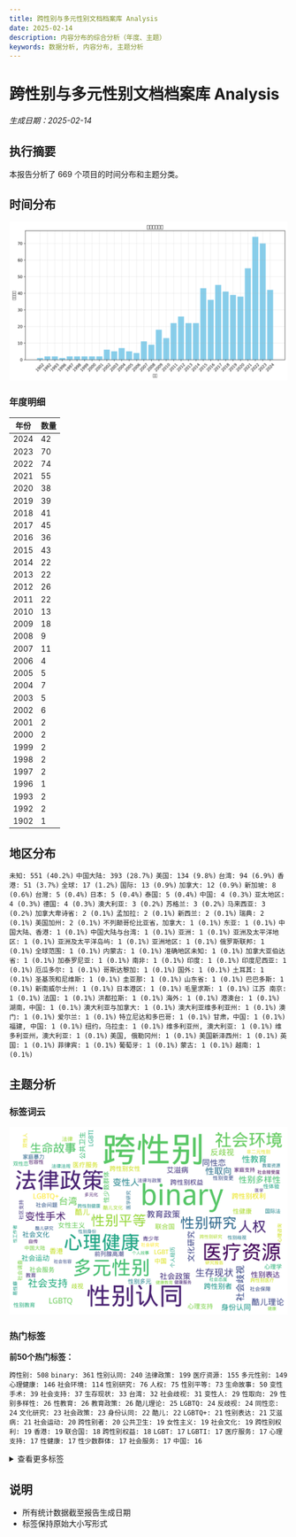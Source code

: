 ```yaml
---
title: 跨性别与多元性别文档档案库 Analysis
date: 2025-02-14
description: 内容分布的综合分析（年度、主题）
keywords: 数据分析, 内容分布, 主题分析
---
```


# 跨性别与多元性别文档档案库 Analysis
*生成日期：2025-02-14*

## 执行摘要
本报告分析了 669 个项目的时间分布和主题分类。

## 时间分布

![年度分布](跨性别与多元性别文档档案库_analysis_year_distribution.png)

### 年度明细

| 年份 | 数量 |
|------|-------|
| 2024 | 42 |
| 2023 | 70 |
| 2022 | 74 |
| 2021 | 55 |
| 2020 | 38 |
| 2019 | 39 |
| 2018 | 41 |
| 2017 | 45 |
| 2016 | 36 |
| 2015 | 43 |
| 2014 | 22 |
| 2013 | 22 |
| 2012 | 26 |
| 2011 | 22 |
| 2010 | 13 |
| 2009 | 18 |
| 2008 | 9 |
| 2007 | 11 |
| 2006 | 4 |
| 2005 | 5 |
| 2004 | 7 |
| 2003 | 5 |
| 2002 | 6 |
| 2001 | 2 |
| 2000 | 2 |
| 1999 | 2 |
| 1998 | 2 |
| 1997 | 2 |
| 1996 | 1 |
| 1993 | 2 |
| 1992 | 2 |
| 1902 | 1 |

## 地区分布

  `未知: 551 (40.2%)`  `中国大陆: 393 (28.7%)`  `美国: 134 (9.8%)`  `台湾: 94 (6.9%)`  `香港: 51 (3.7%)`  `全球: 17 (1.2%)`  `国际: 13 (0.9%)`  `加拿大: 12 (0.9%)`  `新加坡: 8 (0.6%)`  `台灣: 5 (0.4%)`  `日本: 5 (0.4%)`  `泰国: 5 (0.4%)`  `中国: 4 (0.3%)`  `亚太地区: 4 (0.3%)`  `德国: 4 (0.3%)`  `澳大利亚: 3 (0.2%)`  `苏格兰: 3 (0.2%)`  `马来西亚: 3 (0.2%)`  `加拿大卑诗省: 2 (0.1%)`  `孟加拉: 2 (0.1%)`  `新西兰: 2 (0.1%)`  `瑞典: 2 (0.1%)`  `美国加州: 2 (0.1%)`  `不列颠哥伦比亚省，加拿大: 1 (0.1%)`  `东亚: 1 (0.1%)`  `中国大陆、香港: 1 (0.1%)`  `中国大陆与台湾: 1 (0.1%)`  `亚洲: 1 (0.1%)`  `亚洲及太平洋地区: 1 (0.1%)`  `亚洲及太平洋岛屿: 1 (0.1%)`  `亚洲地区: 1 (0.1%)`  `俄罗斯联邦: 1 (0.1%)`  `全球范围: 1 (0.1%)`  `内蒙古: 1 (0.1%)`  `准确地区未知: 1 (0.1%)`  `加拿大亚伯达省: 1 (0.1%)`  `加泰罗尼亚: 1 (0.1%)`  `南非: 1 (0.1%)`  `印度: 1 (0.1%)`  `印度尼西亚: 1 (0.1%)`  `厄瓜多尔: 1 (0.1%)`  `哥斯达黎加: 1 (0.1%)`  `国外: 1 (0.1%)`  `土耳其: 1 (0.1%)`  `圣基茨和尼维斯: 1 (0.1%)`  `圭亚那: 1 (0.1%)`  `山东省: 1 (0.1%)`  `巴巴多斯: 1 (0.1%)`  `新南威尔士州: 1 (0.1%)`  `日本港区: 1 (0.1%)`  `毛里求斯: 1 (0.1%)`  `江苏 南京: 1 (0.1%)`  `法国: 1 (0.1%)`  `洪都拉斯: 1 (0.1%)`  `海外: 1 (0.1%)`  `港澳台: 1 (0.1%)`  `湖南，中国: 1 (0.1%)`  `澳大利亚与加拿大: 1 (0.1%)`  `澳大利亚维多利亚州: 1 (0.1%)`  `澳门: 1 (0.1%)`  `爱尔兰: 1 (0.1%)`  `特立尼达和多巴哥: 1 (0.1%)`  `甘肃，中国: 1 (0.1%)`  `福建, 中国: 1 (0.1%)`  `纽约，乌拉圭: 1 (0.1%)`  `维多利亚州, 澳大利亚: 1 (0.1%)`  `维多利亚州，澳大利亚: 1 (0.1%)`  `美国, 俄勒冈州: 1 (0.1%)`  `美国新泽西州: 1 (0.1%)`  `英国: 1 (0.1%)`  `菲律宾: 1 (0.1%)`  `葡萄牙: 1 (0.1%)`  `蒙古: 1 (0.1%)`  `越南: 1 (0.1%)`

## 主题分析

### 标签词云
![标签词云](跨性别与多元性别文档档案库_analysis_wordcloud.png)

### 热门标签

**前50个热门标签：**

  `跨性别: 508`  `binary: 361`  `性别认同: 240`  `法律政策: 199`  `医疗资源: 155`  `多元性别: 149`  `心理健康: 146`  `社会环境: 114`  `性别研究: 76`  `人权: 75`  `性别平等: 73`  `生命故事: 50`  `变性手术: 39`  `社会支持: 37`  `生存现状: 33`  `台湾: 32`  `社会歧视: 31`  `变性人: 29`  `性取向: 29`  `性别多样性: 26`  `性教育: 26`  `教育政策: 26`  `酷儿理论: 25`  `LGBTQ: 24`  `反歧视: 24`  `同性恋: 24`  `文化研究: 23`  `社会政策: 23`  `身份认同: 22`  `酷儿: 22`  `LGBTQ+: 21`  `性别表达: 21`  `艾滋病: 21`  `社会运动: 20`  `跨性别者: 20`  `公共卫生: 19`  `女性主义: 19`  `社会文化: 19`  `跨性别权利: 19`  `香港: 19`  `联合国: 18`  `跨性别权益: 18`  `LGBT: 17`  `LGBTI: 17`  `医疗服务: 17`  `心理支持: 17`  `性健康: 17`  `性少数群体: 17`  `社会服务: 17`  `中国: 16`

<details>
<summary>查看更多标签</summary>

 `歧视: 16` `跨性别女性: 16` `前列腺高潮: 15` `心理学: 15` `性别多元: 15` `家庭暴力: 13` `性体验: 13` `性别教育: 13` `法律: 13` `社会问题: 13` `青少年: 13` `个人经历: 12` `中国大陆: 12` `双性恋: 12` `国际法: 12` `家庭支持: 12` `性别变更: 12` `教育: 12` `社会保障: 12` `社会调查: 12` `包容性: 11` `双性人: 11` `社区支持: 11` `酷儿文化: 11` `医学研究: 10` `心理咨询: 10` `性别歧视: 10` `易性癖: 10` `法律与政策: 10` `法律法规: 10` `自传: 10` `跨性别医疗: 10` `非二元性别: 10` `多元化: 9` `性别身份: 9` `性工作者: 9` `教育资源: 9` `研究报告: 9` `社会包容: 9` `社会态度: 9` `社会接受度: 9` `社会研究: 9` `跨性别健康: 9` `跨性别研究: 9` `酷儿研究: 9` `个人故事: 8` `健康: 8` `健康教育: 8` `健康服务: 8` `医学: 8` `医学伦理: 8` `变性经历: 8` `女同性恋: 8` `女性化: 8` `性别暴力: 8` `性别理论: 8` `性别认同障碍: 8` `性别重置手术: 8` `文学分析: 8` `法律保护: 8` `激素治疗: 8` `社会变革: 8` `社会学: 8` `社会接受: 8` `社会接纳: 8` `过渡经历: 8` `公共健康: 7` `变性: 7` `员工权益: 7` `婚姻法: 7` `性倾向: 7` `性别不一致: 7` `性别平等教育: 7` `性别政治: 7` `性别焦虑: 7` `性别确认: 7` `扭转治疗: 7` `数据统计: 7` `精神健康: 7` `调查报告: 7` `跨性别支持: 7` `COVID-19: 6` `HIV: 6` `LGBTQIA+: 6` `医疗保险: 6` `医疗政策: 6` `心理治疗: 6` `性别角色: 6` `性少数: 6` `抑郁: 6` `政策建议: 6` `文学作品: 6` `易性症: 6` `法律权益: 6` `生活故事: 6` `生活经历: 6` `社会偏见: 6` `社会性别: 6` `社会正义: 6` `社会责任: 6` `统计报告: 6` `联合国报告: 6` `临床研究: 5` `人权保护: 5` `伪娘: 5` `健康资源: 5` `医疗经历: 5` `变身小说: 5` `台湾文学: 5` `国际合作: 5` `基督教: 5` `多元文化: 5` `大学生: 5` `女权主义: 5` `妇女权利: 5` `学生权利: 5` `家庭关系: 5` `工作环境: 5` `性别少数: 5` `性别平权: 5` `性别转换: 5` `性别过渡: 5` `性别酷儿: 5` `性别重塑: 5` `性工作: 5` `性骚扰: 5` `整形外科: 5` `文学创作: 5` `新加坡: 5` `暴力: 5` `权利: 5` `男性健康: 5` `真实记录: 5` `社会挑战: 5` `社会现状: 5` `社会现象: 5` `精神卫生: 5` `精神障碍: 5` `经验分享: 5` `统计数据: 5` `艺术创作: 5` `荷尔蒙治疗: 5` `HRT: 4` `LGBTIQ+: 4` `LGBTQI: 4` `亚太地区: 4` `人文社科: 4` `人权保障: 4` `健康政策: 4` `儿童权利: 4` `全球健康: 4` `医学指南: 4` `医学文献: 4` `医疗指南: 4` `医疗支持: 4` `医疗照护: 4` `医疗规范: 4` `变性者: 4` `同志: 4` `同志运动: 4` `同性婚姻: 4` `国际人权法: 4` `多样性: 4` `女性健康: 4` `媒体报道: 4` `性传播疾病: 4` `性别刻板印象: 4` `性别友善: 4` `性别少数群体: 4` `性别意识: 4` `性别政策: 4` `性别文化: 4` `性别肯定护理: 4` `性别议题: 4` `性行为: 4` `投诉程序: 4` `报告: 4` `教育环境: 4` `文化活动: 4` `文化现象: 4` `文学艺术: 4` `新冠疫情: 4` `朱迪斯·巴特勒: 4` `校园环境: 4` `法律权利: 4` `法律研究: 4` `法律问题: 4` `泰国: 4` `激素替代疗法: 4` `生殖健康: 4` `电影分析: 4` `社会变迁: 4` `社会工作: 4` `社会环境记录: 4` `社会科学: 4` `社会认同: 4` `社会认知: 4` `社会适应: 4` `社区服务: 4` `社区管理: 4` `社区讨论: 4` `社群讨论: 4` `移民权利: 4` `美国: 4` `自我认同: 4` `自杀预防: 4` `跨性別: 4` `酷儿神学: 4` `酷儿艺术: 4` `青少年教育: 4` `非歧视: 4` `DSM-5: 3` `LGBTQIA: 3` `LGBT权利: 3` `MTF: 3` `上海: 3` `中国文化: 3` `中国法律: 3` `临床应用: 3` `举报机制: 3` `亚文化: 3` `人权教育: 3` `住房歧视: 3` `健康权益: 3` `健康照护: 3` `健康调查: 3` `儿童心理: 3` `儿童青少年: 3` `公安部: 3` `出柜指南: 3` `劳动法: 3` `包容性教育: 3` `医学教育: 3` `医学案例: 3` `医学资源: 3` `医疗: 3` `医疗安全: 3` `医疗干预: 3` `医疗指导: 3` `医疗援助: 3` `医疗研究: 3` `医疗管理: 3` `历史: 3` `双灵: 3` `反歧视政策: 3` `可持续发展目标: 3` `后殖民主义: 3` `国际人权: 3` `外科治疗: 3` `多样性与包容性: 3` `女同志: 3` `婚姻权利: 3` `学术研究: 3` `学生权益: 3` `家庭接纳: 3` `家庭教育: 3` `少数群体权利: 3` `就业歧视: 3` `庇护所: 3` `心理护理: 3` `心理评估: 3` `性别: 3` `性别不安: 3` `性别多元化: 3` `性别差异: 3` `性别承认: 3` `性别流动: 3` `性别流动性: 3` `性别烦躁: 3` `性别确认手术: 3` `性别重置: 3` `性别重置技术: 3` `性激素: 3` `户籍管理: 3` `支持服务: 3` `政府政策: 3` `文化: 3` `文化批评: 3` `文化认同: 3` `文学批评: 3` `文学研究: 3` `文学评论: 3` `无歧视政策: 3` `未成年人: 3` `校园安全: 3` `校园欺凌: 3` `案例分析: 3` `民权法: 3` `法律咨询: 3` `法律指导: 3` `法律改革: 3` `法律框架: 3` `法律案例: 3` `法律程序: 3` `流行病学: 3` `焦虑: 3` `爱滋病: 3` `生存状况: 3` `生活经验: 3` `生物学: 3` `电影: 3` `男同性恋: 3` `疫苗接种: 3` `研究: 3` `社会公正: 3` `社会关注: 3` `社会压力: 3` `社会新闻: 3` `社区参与: 3` `社区资源: 3` `社群支持: 3` `纪录片: 3` `纽约州: 3` `纽约市: 3` `网络文学: 3` `职场歧视: 3` `自杀意念: 3` `艺术展览: 3` `艾滋病毒: 3` `艾滋病防治: 3` `药物安全: 3` `药物说明书: 3` `跨性别者支持: 3` `跨文化研究: 3` `身体探索: 3` `身体自主权: 3` `阴道再造: 3` `隐私保护: 3` `青少年健康: 3` `青少年发展: 3` `骚扰: 3` `COVID-19影响: 2` `DSD: 2` `LGBTIQA+: 2` `LGBTQ+支持: 2` `LGBTQ2S+: 2` `LGBTQI+: 2` `LGBTQ权利: 2` `LGBT群体: 2` `Limelight社区: 2` `SOGI教育: 2` `世界卫生组织: 2` `东南亚: 2` `两性畸形: 2` `个人成长: 2` `个人权利: 2` `个人经验: 2` `中华女子学院: 2` `中国历史: 2` `中国电影: 2` `临床实践: 2` `互助小组: 2` `亚洲: 2` `京剧: 2` `亲密伴侣暴力: 2` `人妖: 2` `人工智能: 2` `人文学科: 2` `人权机制: 2` `人格障碍: 2` `企业政策: 2` `企业行为准则: 2` `伦理学: 2` `体育教育: 2` `俄勒冈州: 2` `假两性畸形: 2` `假药: 2` `偏见: 2` `健康不平等: 2` `健康公平: 2` `健康平等: 2` `健康支持: 2` `健康权: 2` `健康权利: 2` `儒家思想: 2` `儿童教育: 2` `全球卫生: 2` `公众调查: 2` `公共服务: 2` `公平住房法: 2` `公平性: 2` `公民权利: 2` `公益: 2` `公证: 2` `军队: 2` `创伤: 2` `刻板印象: 2` `前列腺癌: 2` `加州: 2` `北京同志中心: 2` `医学共识: 2` `医学指导: 2` `医学标准: 2` `医疗伦理: 2` `医疗保障: 2` `医疗改革: 2` `医疗经验: 2` `千年发展目标: 2` `卫生政策: 2` `卫生服务: 2` `卫生设施: 2` `卫生部: 2` `危机干预: 2` `危险行为: 2` `历史研究: 2` `历史记录: 2` `厦门大学: 2` `去病理化: 2` `去精神病化: 2` `反暴力: 2` `反歧视法: 2` `反骚扰: 2` `受教育权: 2` `变态心理: 2` `变性学生: 2` `口述历史: 2` `可持续发展: 2` `吉利德科学: 2` `同工同酬: 2` `同志政治: 2` `同志文化: 2` `同性恋研究: 2` `后现代主义: 2` `后结构主义: 2` `咨询文件: 2` `咨询服务: 2` `嗓音训练: 2` `国家卫生健康委员会: 2` `国际人权条约: 2` `国际公约: 2` `国际特赦组织: 2` `国际组织: 2` `声音训练: 2` `多学科合作: 2` `天津市: 2` `姓名变更: 2` `威尼斯双年展: 2` `婚姻法律: 2` `孟加拉: 2` `学校支持: 2` `学校环境: 2` `学生手册: 2` `安全指南: 2` `宗教与性别: 2` `实证研究: 2` `家庭: 2` `家暴: 2` `家长支持: 2` `少数族裔: 2` `平权: 2` `平等: 2` `平等与不歧视: 2` `平等就业: 2` `平等待遇: 2` `平等机会: 2` `年报: 2` `心理健康资源: 2` `心理服务: 2` `心理研究: 2` `心理调查: 2` `心理转变: 2` `心理适应: 2` `心理障碍: 2` `志愿者: 2` `性与生殖健康: 2` `性侵害: 2` `性侵犯: 2` `性別主流化: 2` `性別平等: 2` `性別認同: 2` `性别争议: 2` `性别伦理: 2` `性别偏见: 2` `性别健康: 2` `性别包容: 2` `性别发育异常: 2` `性别多样化: 2` `性别权益: 2` `性别正义: 2` `性别登记: 2` `性别表演: 2` `性别表现: 2` `性别观念: 2` `性别解放运动: 2` `性别认定: 2` `性别选择权: 2` `性小众: 2` `性少数人群: 2` `性工作者权益: 2` `性心理障碍: 2` `性文化: 2` `性权利: 2` `性生活: 2` `性知识: 2` `性经验分享: 2` `性身份障碍: 2` `性／别研究: 2` `患者故事: 2` `患者满意度: 2` `情绪管理: 2` `成瘾: 2` `成长经历: 2` `户口登记: 2` `手术规范: 2` `批判理论: 2` `抑郁症: 2` `拉拉: 2` `指南: 2` `政治影响: 2` `政策: 2` `政策报告: 2` `政策文件: 2` `政策法规: 2` `政策通知: 2` `教育手册: 2` `教育权: 2` `教育管理: 2` `数字文化: 2` `文化传播: 2` `文化反思: 2` `文化多样性: 2` `文化影响: 2` `文化政治: 2` `文化表达: 2` `新闻报道: 2` `普遍定期审议: 2` `暴力与歧视: 2` `暴力事件: 2` `更年期: 2` `权利保障: 2` `校园文化: 2` `校园歧视: 2` `校园霸凌: 2` `残疾人权利: 2` `民主化进程: 2` `求助热线: 2` `法学研究: 2` `法律与社会环境: 2` `法律与道德: 2` `法律分析: 2` `法律变革: 2` `法律承认: 2` `法律援助: 2` `法律规范: 2` `波特兰公立学校: 2` `游戏行业: 2` `湖南省: 2` `激素替代治疗: 2` `爱情故事: 2` `父母手册: 2` `父母指南: 2` `猴痘: 2` `环境保护: 2` `现身过程: 2` `生命经历: 2` `生存故事: 2` `生活体验: 2` `生活指导: 2` `生活方式: 2` `电影放映: 2` `电影研究: 2` `电影节: 2` `电视剧: 2` `男扮女装: 2` `男男性行为者: 2` `男跨女: 2` `疾病分类: 2` `病例报告: 2` `睾酮: 2` `研究论文: 2` `研究资料: 2` `社交行为: 2` `社会争议: 2` `社会倡导: 2` `社会公平: 2` `社会包容性: 2` `社会困境: 2` `社会平等: 2` `社会政治: 2` `社会权益: 2` `社会污名: 2` `社会福利: 2` `社会科学研究: 2` `社会组织: 2` `社会观察: 2` `社会角色: 2` `社会议题: 2` `社会评论: 2` `社群服务: 2` `社群治理: 2` `种族平等: 2` `科学创新: 2` `科技与社会: 2` `符号学: 2` `管理规范: 2` `精神疾病: 2` `纪大伟: 2` `经济困难: 2` `绝经: 2` `绝经症状: 2` `网络暴力: 2` `网络销售: 2` `老年人: 2` `老年人健康: 2` `职业发展: 2` `职场包容性: 2` `职场文化: 2` `腐女: 2` `腹腔镜手术: 2` `自助手册: 2` `自我探索: 2` `自我效能感: 2` `艺术: 2` `艺术史: 2` `艺术研究: 2` `艺术评论: 2` `艾滋病大会: 2` `苏格兰: 2` `药品监管: 2` `荷尔蒙替代疗法: 2` `视觉文化: 2` `许通元: 2` `证据收集: 2` `诈骗: 2` `诊疗指南: 2` `语言学: 2` `调查研究: 2` `质性研究: 2` `跨学科研究: 2` `跨性别儿童: 2` `跨性别患者: 2` `跨性别护理: 2` `跨性别政策: 2` `跨性别教育: 2` `跨性别群体: 2` `跨性别者权利: 2` `跨性别者权益: 2` `跨性别者经历: 2` `边缘化群体: 2` `酷儿文学: 2` `重性精神疾病: 2` `问卷调查: 2` `间性人: 2` `防治策略: 2` `阴道再造术: 2` `雌二醇: 2` `雌激素: 2` `青少年心理: 2` `青少年支持: 2` `非政府组织: 2` `非自杀倾向自残行为: 2` `韧性: 2` `领导力: 2` `香港教育: 2` `高雄市: 2` `#MeToo运动: 1` `2018-2019学年: 1` `2SLGBTQ+: 1` `AA制: 1` `AG: 1` `Autogynephilia: 1` `BC肌: 1` `BIPOC: 1` `BL文化: 1` `BL漫画: 1` `Bilibili: 1` `Bubble_T: 1` `B站后浪: 1` `CCMD-3: 1` `CEDAW: 1` `COSPLAY: 1` `COVID-19疫苗: 1` `CareOregon: 1` `Cosplay: 1` `DIY艺术: 1` `DSD儿童: 1` `DSM: 1` `ESG表现: 1` `FRIDA基金会: 1` `FtM: 1` `GBT社群: 1` `HIV/AIDS: 1` `HIV感染: 1` `HIV感染风险: 1` `HIV检测: 1` `HIV管理: 1` `HIV脆弱性: 1` `HIV预防: 1` `ICD: 1` `ICD-11: 1` `IC肌: 1` `IEEE: 1` `J.K.罗琳: 1` `LGBT+: 1` `LGBTI+权利: 1` `LGBTIQ: 1` `LGBTIQ+女性: 1` `LGBTI人权: 1` `LGBTI权利: 1` `LGBTI社群: 1` `LGBTQ+医疗: 1` `LGBTQ+权利: 1` `LGBTQ+权益: 1` `LGBTQA权益: 1` `LGBTQI+支持: 1` `LGBTQI+社区: 1` `LGBTQIA+支持: 1` `LGBTQIA2S+: 1` `LGBTQIA权益: 1` `LGBTSQQ: 1` `LGBT历史: 1` `LGBT支持: 1` `Limelight: 1` `Limelights社区: 1` `Limelight社群: 1` `Medicare: 1` `NGO支持: 1` `OFCCP: 1` `PC肌: 1` `PC肌肉: 1` `SM文化: 1` `STEM教育: 1` `SuperO: 1` `TWVQ: 1` `Title IX: 1` `Trans Care BC: 1` `Trevor计划: 1` `T婆: 1` `UBC: 1` `UCSF: 1` `UNDP: 1` `UNESCO: 1` `VLSI: 1` `Vivek Shraya: 1` `WPATH: 1` `WPATH标准: 1` `Yanhee医院: 1` `[Unknown tags(update needed)]: 1` `ftm: 1` `gender-based violence: 1` `hMPXV: 1` `torchlight: 1` `上海骄傲电影节: 1` `上海骄傲节: 1` `不健康内容: 1` `不平等现象: 1` `不歧视政策: 1` `专业实践: 1` `专科医生培训: 1` `世界华文文学: 1` `东亚地区: 1` `东京奥运会: 1` `东北地区: 1` `东方主义: 1` `东方女性: 1` `个人体验: 1` `个人信息收集: 1` `个人历程: 1` `个人叙述: 1` `个人安全: 1` `个人认同: 1` `个人过渡经历: 1` `个人陈述: 1` `个体故事: 1` `个体经历: 1` `中介作用: 1` `中华小儿外科杂志: 1` `中国医学标准: 1` `中国古典文学: 1` `中国同性恋: 1` `中国后社会主义: 1` `中国城市: 1` `中国女权主义: 1` `中国性科学: 1` `中国戏剧: 1` `中国护理: 1` `中国政府: 1` `中国文学: 1` `中国标准: 1` `中国研究: 1` `中国社会工作: 1` `中国科学: 1` `中国立法: 1` `中国精神医学: 1` `中国经验: 1` `中央大学: 1` `中学教育: 1` `中性厕所: 1` `中文教学: 1` `中日关系: 1` `中港台地区: 1` `临床分析: 1` `临床医学: 1` `临床实践指南: 1` `临床护理: 1` `临床指南: 1` `临床指标: 1` `临床经验: 1` `主体性: 1` `主流文化: 1` `举报信函: 1` `乌拉圭: 1` `九十年代: 1` `习近平政策: 1` `乡村文化: 1` `书评: 1` `乳头刺激: 1` `乳首开发: 1` `争议事件: 1` `二维性别认知: 1` `互动教学: 1` `互联网内容: 1` `互联网时代: 1` `互聯網: 1` `五四运动: 1` `亚太裔: 1` `亚细亚学: 1` `亚裔美国人: 1` `亚裔酷儿: 1` `交叉歧视: 1` `交流心得: 1` `亲子沟通: 1` `亲密关系: 1` `亲情: 1` `人力资源管理: 1` `人口基金: 1` `人口普查: 1` `人口统计: 1` `人口贩卖: 1` `人妖文化: 1` `人妖现象: 1` `人工智能公平性: 1` `人工智能辅助治疗: 1` `人工流产: 1` `人工生殖: 1` `人才培养: 1` `人文学: 1` `人文思潮: 1` `人文社会医学: 1` `人文社会科学: 1` `人权委员会: 1` `人权审查: 1` `人权报告: 1` `人权捍卫者: 1` `人权法: 1` `人权法案: 1` `人权理事会: 1` `人权研究: 1` `人权评估: 1` `人格特征: 1` `人物多元性: 1` `人物采访: 1` `人生故事: 1` `人类社会行为: 1` `人群研究: 1` `人群规模: 1` `人身安全: 1` `人身安全保护令: 1` `人身权: 1` `人道主义: 1` `人道干预: 1` `仇恨暴力: 1` `仇恨犯罪: 1` `代孕: 1` `代理人: 1` `代言: 1` `价值观: 1` `任务指导: 1` `任意拘留: 1` `企业实践: 1` `企业文化: 1` `企业案例: 1` `企业社会责任: 1` `企业责任: 1` `伊利诺伊州: 1` `优质护理服务: 1` `会议议程: 1` `会阴按摩: 1` `传播学: 1` `传统理论批判: 1` `传统观念: 1` `伦理困境: 1` `伦理审核: 1` `伦理指导: 1` `伦理文学: 1` `伦理讨论: 1` `伦理道德: 1` `伪娘文化: 1` `伪娘训练: 1` `伴侣卡: 1` `低剂量雌激素: 1` `低钾血症: 1` `住房评估: 1` `体育: 1` `体育与性别: 1` `体育新闻: 1` `体育权益: 1` `体育比赛: 1` `体育科学: 1` `体育运动: 1` `体验分享: 1` `何清濂: 1` `佳雅·萨·埃鲁阿: 1` `侮辱言论: 1` `俄勒冈州健康计划: 1` `俄罗斯: 1` `保安部门: 1` `保险: 1` `保险手册: 1` `保险条款: 1` `保险计划: 1` `信仰与性别认同: 1` `信仰与性别身份: 1` `信仰解放: 1` `信任与沟通: 1` `信任等级制度: 1` `信度: 1` `修哈兹·曼南: 1` `修复: 1` `倡导: 1` `假药问题: 1` `做性别: 1` `健康与安全: 1` `健康与权利: 1` `健康中心: 1` `健康企业建设: 1` `健康保险: 1` `健康信息: 1` `健康安全: 1` `健康差异: 1` `健康干预: 1` `健康成长: 1` `健康报告: 1` `健康推广: 1` `健康提示: 1` `健康研究: 1` `健康筛查: 1` `健康管理: 1` `健康行为: 1` `健康调研: 1` `健康隐私: 1` `健康需求: 1` `健康风险: 1` `健康风险评估: 1` `健身用药: 1` `偶像崇拜: 1` `催眠音声: 1` `傳播學: 1` `儿童: 1` `儿童与青少年: 1` `儿童与青少年支持: 1` `儿童保护: 1` `儿童健康: 1` `儿童基金会: 1` `儿童心理健康: 1` `儿童心理学: 1` `儿童性别认同: 1` `儿童性别问题: 1` `儿童文学: 1` `儿童易性癖者: 1` `儿童权益: 1` `儿童福利: 1` `儿童青少年性别不安: 1` `先天性结构畸形: 1` `先天性肾上腺增生症: 1` `先锋诗歌: 1` `克氏综合征: 1` `克莱夫·贝尔: 1` `免疫功能: 1` `免疫系统: 1` `免疫调节: 1` `党词结构: 1` `入门指南: 1` `全国大专院校运动会: 1` `全民就绪计划: 1` `全球健康公平: 1` `全球化: 1` `全球化影响: 1` `全球战略: 1` `全球教育监测: 1` `全球网络: 1` `全球调查: 1` `全球运动: 1` `公众意见征询: 1` `公众支持: 1` `公共卫生政策: 1` `公共外交: 1` `公共安全: 1` `公共空间: 1` `公共领域: 1` `公务程序: 1` `公司报告: 1` `公司治理: 1` `公司财务: 1` `公安服务: 1` `公安机关: 1` `公安部文件: 1` `公平与包容: 1` `公平住宅计划: 1` `公民权益: 1` `公民社会: 1` `公益报告: 1` `公益组织: 1` `公视: 1` `共享体验: 1` `共同体认同: 1` `共同生活: 1` `共同经历: 1` `共识声明: 1` `关怀伦理: 1` `关系型歧视: 1` `关键人群干预: 1` `养老需求: 1` `内分泌治疗: 1` `内分泌疾病: 1` `内化嫌恶: 1` `内卷化: 1` `内在客体关系: 1` `农村妇女: 1` `决策支持: 1` `减少危害: 1` `出柜: 1` `出柜指导: 1` `出版物: 1` `出生缺陷: 1` `出生证明更改: 1` `刑法: 1` `刘婷: 1` `刘霆: 1` `创伤反应: 1` `初中课程: 1` `初级卫生保健: 1` `利未记: 1` `剂量推荐: 1` `前列腺刺激: 1` `剧场行动: 1` `加利福尼亚州: 1` `动物保护: 1` `劳动仲裁: 1` `劳动权利: 1` `劳教人员: 1` `包容性指标: 1` `包容性政策: 1` `包容性文化: 1` `包容性沟通: 1` `包容性环境: 1` `包容性语言: 1` `包容教育: 1` `化妆入门: 1` `化妆技巧: 1` `北京: 1` `北京LGBT中心: 1` `北京行动纲要: 1` `北京酷儿影展: 1` `北医三院: 1` `北欧文学: 1` `区域主义: 1` `医学与法律: 1` `医学分类: 1` `医学历史: 1` `医学和人权: 1` `医学培训: 1` `医学影像: 1` `医学心理学: 1` `医学政策: 1` `医学方法: 1` `医学术语: 1` `医学治疗: 1` `医学知识: 1` `医学经历: 1` `医学论文: 1` `医学访谈: 1` `医学过渡: 1` `医学进展: 1` `医患关系: 1` `医护人员: 1` `医护关系: 1` `医护责任: 1` `医生介绍: 1` `医疗专业: 1` `医疗中心: 1` `医疗体系: 1` `医疗体验: 1` `医疗保健: 1` `医疗保护: 1` `医疗保障制度: 1` `医疗信息: 1` `医疗健康: 1` `医疗制度: 1` `医疗器械: 1` `医疗导航: 1` `医疗技术: 1` `医疗护理: 1` `医疗救助: 1` `医疗暴力: 1` `医疗权: 1` `医疗权利: 1` `医疗标准: 1` `医疗标准化: 1` `医疗法律: 1` `医疗监管: 1` `医疗策略: 1` `医疗纠纷: 1` `医疗证明: 1` `医疗质量控制: 1` `医疗费用: 1` `医疗障碍: 1` `医疗需求: 1` `医药制造: 1` `医药政策: 1` `医院: 1` `医院价格: 1` `医院指南: 1` `匿名举报: 1` `匿名通讯: 1` `华人生活: 1` `华语世界: 1` `华语同性恋电影: 1` `华语女性酷儿电影: 1` `华语文化: 1` `华语文化圈: 1` `协议书: 1` `协调访问: 1` `卑诗公园局: 1` `南非: 1` `南韩: 1` `博物馆研究: 1` `卡米拉·帕格丽亚: 1` `卫生与保健: 1` `卫生健康: 1` `卫生战略: 1` `卫生行政: 1` `卫生调查: 1` `印尼: 1` `危机咨询: 1` `危机支持: 1` `危机热线: 1` `危险因素: 1` `厄瓜多尔: 1` `历史修正: 1` `历史变迁: 1` `历史文化: 1` `历史法律: 1` `压力因素: 1` `压力模型: 1` `压枪: 1` `厕所使用: 1` `原住民参与: 1` `原住民文化: 1` `去病化: 1` `参考书: 1` `友善医疗: 1` `友善厕所: 1` `友善旅宿: 1` `友善校园: 1` `双性: 1` `双性人身份: 1` `双性儿童: 1` `双性恋恐惧: 1` `双灵人: 1` `反串模仿: 1` `反串行為: 1` `反人权运动: 1` `反家暴法: 1` `反对权力压迫: 1` `反对歧视: 1` `反就业歧视法: 1` `反性别写作: 1` `反性别运动: 1` `反性骚扰: 1` `反扭转治疗: 1` `反映生存现状: 1` `反欺凌: 1` `反歧视建议: 1` `反歧视措施: 1` `反歧视法律: 1` `反歧视活动: 1` `反歧视立法: 1` `反污名化: 1` `反诈骗: 1` `反跨个体: 1` `反跨性别言论: 1` `反霸凌: 1` `发声练习: 1` `发声训练: 1` `受众分析: 1` `受保护特征: 1` `受害者: 1` `受害者支持: 1` `受暴经验: 1` `变声障碍: 1` `变性人权利: 1` `变性人权益: 1` `变性人案例: 1` `变性实践: 1` `变性护理: 1` `变性欲望: 1` `变性者权利: 1` `变性者电影: 1` `变更或压制实践禁止法: 1` `变装: 1` `变装皇后: 1` `变身文学: 1` `叙事学: 1` `叙事形式: 1` `口腔黏膜微粒: 1` `口述史: 1` `台湾小说: 1` `台湾政治: 1` `台湾教育: 1` `台湾文化: 1` `台湾社会: 1` `台湾综艺节目: 1` `台湾酷儿运动: 1` `台灣: 1` `史丹: 1` `右美沙芬: 1` `司法: 1` `合作协议: 1` `合法化: 1` `合规药物: 1` `吉林大学: 1` `同伴支持: 1` `同志人权: 1` `同志医疗: 1` `同志友善环境: 1` `同志小说: 1` `同志教育: 1` `同志文学: 1` `同志电影: 1` `同志群体: 1` `同志议题: 1` `同性亲密关系: 1` `同性婚姻权: 1` `同性恋公共空间: 1` `同性恋历史: 1` `同性恋文化: 1` `同性恋权利: 1` `同性恋社群: 1` `同性恋者权利: 1` `同性欲: 1` `同盟: 1` `同种胰岛移植: 1` `后人类时代: 1` `后学: 1` `后庭游戏: 1` `后殖民: 1` `后殖民理论: 1` `后现代哲学: 1` `后现代女权主义: 1` `吴曾: 1` `吴继文: 1` `员工健康: 1` `员工多样性: 1` `员工援助计划: 1` `员工资源小组: 1` `和平集会: 1` `和解协议: 1` `咨询与疗法: 1` `咨询代表会: 1` `咨询技能: 1` `咨询经验: 1` `哀悼: 1` `哥斯达黎加: 1` `商业道德: 1` `嗓音分析: 1` `嗓音评估: 1` `嗓音调整: 1` `器官移植: 1` `囚犯: 1` `四性研讨会: 1` `回转治疗: 1` `围手术期护理: 1` `国中教育: 1` `国家广电总局: 1` `国家政策: 1` `国家标准: 1` `国家药监局: 1` `国族问题: 1` `国际LGBTI骄傲日: 1` `国际不再恐同日: 1` `国际人权审议: 1` `国际人权标准: 1` `国际人道法: 1` `国际刑法: 1` `国际劳工公约: 1` `国际劳工组织: 1` `国际同性恋者协会: 1` `国际奥委会: 1` `国际奥林匹克委员会: 1` `国际妇女节: 1` `国际政策: 1` `国际疾病分类: 1` `国际艺术家: 1` `图书馆: 1` `土著人民权利: 1` `圣经: 1` `圣经释经: 1` `在校大学生: 1` `在线支持: 1` `地下聚会: 1` `地域研究: 1` `城市合作: 1` `城市性: 1` `城市空间: 1` `培训手册: 1` `基于性别的暴力: 1` `基本权利: 1` `基督教家庭事工: 1` `声带截短术: 1` `声门闭合不全: 1` `声音女性化: 1` `声音改善: 1` `声音表达: 1` `复原力: 1` `复旦大学: 1` `夏威夷: 1` `夏目漱石: 1` `外源性同性性行为: 1` `外科手术: 1` `外籍舞者: 1` `多代理系统: 1` `多元与包容: 1` `多元交叉: 1` `多元包容性: 1` `多元婚姻: 1` `多元性別: 1` `多元性别健康资源: 1` `多元性别教育: 1` `多元性别研究: 1` `多元性别社区: 1` `多元文化教育: 1` `多学科分析: 1` `多学科诊疗: 1` `多样性性别: 1` `多样性教育: 1` `多重人格: 1` `夜明珠: 1` `大台北: 1` `大学: 1` `大学生心理健康: 1` `大学辅导: 1` `大熊猫: 1` `天津杨柳青: 1` `太平洋岛民: 1` `太监: 1` `失忆: 1` `失血性休克: 1` `奇幻文学: 1` `奥运性别议题: 1` `女同性恋者: 1` `女同运动: 1` `女声技巧: 1` `女女性接触者: 1` `女性: 1` `女性主义文学: 1` `女性励志: 1` `女性化手术: 1` `女性化生活: 1` `女性化训练: 1` `女性叙事: 1` `女性同性恋: 1` `女性员工: 1` `女性工程师: 1` `女性性工作者: 1` `女性文化: 1` `女性易性癖: 1` `女性暴力: 1` `女性权利: 1` `女性权益: 1` `女性生存状态: 1` `女性研究: 1` `女性角色: 1` `女性赋权: 1` `女房客: 1` `女扮男装: 1` `女装: 1` `好郁: 1` `妆容: 1` `妇女健康: 1` `妇女权益: 1` `妇女运动: 1` `妇科: 1` `威廉·萨默赛特·毛姆: 1` `娱乐性使用指南: 1` `婚前性行为: 1` `婚姻: 1` `婚姻修订: 1` `婚姻制度: 1` `婚姻家庭: 1` `婚姻平权: 1` `婚姻平等: 1` `婚姻登记: 1` `媒体: 1` `媒体分析: 1` `媒体政策: 1` `媒体文化: 1` `媒体监测: 1` `媒体监管: 1` `媒体角色: 1` `孕产妇教育: 1` `学术: 1` `学术会议: 1` `学术文献: 1` `学术翻译: 1` `学术讨论: 1` `学术访谈: 1` `学校: 1` `学校安全: 1` `学校安全政策: 1` `学校政策: 1` `学生医疗保险: 1` `学生家长手册: 1` `学生成功: 1` `学生支持: 1` `学生支持方案: 1` `学生登记: 1` `学生责任: 1` `学生运动员: 1` `学生隐私权: 1` `安乐死: 1` `安全与信任: 1` `安全住房: 1` `安全措施: 1` `安全用药: 1` `安全避孕知识: 1` `安吉拉·卡特: 1` `安妮·勃朗特: 1` `安迪·沃霍尔: 1` `宗教教育: 1` `宗教研究: 1` `定量研究: 1` `实践指南: 1` `实践研究: 1` `审美原理: 1` `审美文化: 1` `宪法: 1` `家国想像: 1` `家庭主题: 1` `家庭信息: 1` `家庭参与: 1` `家庭咨询: 1` `家庭影响: 1` `家庭沟通: 1` `家庭法: 1` `家庭生活教育: 1` `家庭生活权: 1` `家庭矛盾: 1` `家庭研究: 1` `家庭结构: 1` `家庭虐待: 1` `家长信息: 1` `家长心声: 1` `家长意见: 1` `家长知情权: 1` `密西根大学: 1` `对话与交流: 1` `小说: 1` `小说分析: 1` `小说推荐: 1` `小说母题: 1` `小说研究: 1` `少数族裔压力: 1` `少数群体: 1` `就业: 1` `就业保护: 1` `就业市场: 1` `就业平等: 1` `就业权: 1` `就业权益: 1` `就业调查: 1` `就诊指南: 1` `屁穴高潮: 1` `居民身份证: 1` `山西省: 1` `川普: 1` `州长公告: 1` `工作场所: 1` `工作场所包容性: 1` `工作场所歧视: 1` `工作负担: 1` `工程硕士研究: 1` `巫俊锋: 1` `巴巴多斯: 1` `市场展望: 1` `平权住房: 1` `平权论述: 1` `平等与权利: 1` `平等就业权: 1` `平等工作计划: 1` `平等性: 1` `平等机会法: 1` `平等权利: 1` `平等法案: 1` `年画: 1` `年长妇女: 1` `年长者住房: 1` `年长者支持: 1` `年龄差异: 1` `幸存者: 1` `幸福: 1` `幸福感: 1` `幸福指数: 1` `幸福生活课程: 1` `幸福科学: 1` `幼儿成长: 1` `幽默: 1` `广东省: 1` `广播电视: 1` `广电总局: 1` `广西政法报: 1` `庇护: 1` `应急服务: 1` `庚子之变: 1` `废娼主义: 1` `康复措施: 1` `开发教程: 1` `异基因造血干细胞移植: 1` `异性恋: 1` `异性恋霸权: 1` `异装现象: 1` `异装症: 1` `异装癖: 1` `张莎: 1` `弱势群体: 1` `强制医疗: 1` `强制扭转治疗: 1` `强奸: 1` `当代小说: 1` `当代电影: 1` `当代艺术: 1` `形态与符号: 1` `彩虹人群: 1` `彩虹城市网络: 1` `影像交流: 1` `影集分析: 1` `彼得·亨特: 1` `征求意见: 1` `循证医学: 1` `微文学: 1` `微歧视: 1` `微粒移植: 1` `德国文学: 1` `心智能力法令: 1` `心灵纪实: 1` `心理健康宣传月: 1` `心理健康支持: 1` `心理健康服务: 1` `心理健康治疗: 1` `心理健康研究: 1` `心理准备: 1` `心理创伤: 1` `心理动力学: 1` `心理危机咨询: 1` `心理压力: 1` `心理困境: 1` `心理学教学: 1` `心理学研究: 1` `心理小说: 1` `心理工作者: 1` `心理干预: 1` `心理性别: 1` `心理成长: 1` `心理挑战: 1` `心理挣扎: 1` `心理描写: 1` `心理援助: 1` `心理放松: 1` `心理状态: 1` `心理病理: 1` `心理社会影响: 1` `心理社会研究: 1` `心理认知: 1` `心理语言: 1` `心理辅导: 1` `心理问题: 1` `心脏骤停: 1` `心血管疾病: 1` `心里健康: 1` `志愿者服务: 1` `志愿者活动: 1` `快感: 1` `快感体验: 1` `快感开发: 1` `快感方法: 1` `快感训练: 1` `态度研究: 1` `思想政治教育: 1` `急救治疗: 1` `性与性别少数群体: 1` `性传播感染: 1` `性伴侣关系: 1` `性侵害防治: 1` `性倾向扭转治疗: 1` `性偏好障碍: 1` `性健康教育: 1` `性傾向: 1` `性別不安: 1` `性別事件: 1` `性別刻板印象: 1` `性別展演: 1` `性別差異: 1` `性別意識: 1` `性別統計: 1` `性别不平等: 1` `性别不符: 1` `性别不顺从: 1` `性别与职业: 1` `性别中立代词: 1` `性别主流化: 1` `性别乘骚扰: 1` `性别书写: 1` `性别互动论: 1` `性别光谱: 1` `性别再赋手术: 1` `性别医学: 1` `性别历史: 1` `性别友善语言: 1` `性别变异: 1` `性别困惑: 1` `性别多元性: 1` `性别少数族群: 1` `性别形上学: 1` `性别形成: 1` `性别恒常性: 1` `性别意识形态: 1` `性别意识障碍: 1` `性别批评: 1` `性别承认制度: 1` `性别承认法: 1` `性别报告: 1` `性别操演理论: 1` `性别术语: 1` `性别权利: 1` `性别检测: 1` `性别治理: 1` `性别法律: 1` `性别消费: 1` `性别焦躁症: 1` `性别特征: 1` `性别确认医疗: 1` `性别确认照护: 1` `性别符号: 1` `性别符号学: 1` `性别统计: 1` `性别置换手术: 1` `性别肯定医疗: 1` `性别自主决定权: 1` `性别苦恼: 1` `性别规范: 1` `性别解构: 1` `性别认同保护: 1` `性别认定护理: 1` `性别认知: 1` `性别认知发展: 1` `性别词: 1` `性别赋权: 1` `性别起点论: 1` `性别身份认同: 1` `性别转换手术: 1` `性别过渡经历: 1` `性别选择: 1` `性别重塑手术: 1` `性别重建: 1` `性别重置术: 1` `性别非二元: 1` `性别非顺应: 1` `性功能: 1` `性功能恢复: 1` `性功能障碍: 1` `性医学: 1` `性历史: 1` `性压抑: 1` `性压迫: 1` `性发育异常: 1` `性向保护: 1` `性唤起: 1` `性多元: 1` `性学专业: 1` `性学研究: 1` `性少数压力模型: 1` `性少数者: 1` `性工作刑事化: 1` `性工作者经济赋权: 1` `性工作者问题: 1` `性心理: 1` `性心理学: 1` `性快感: 1` `性愉悦: 1` `性技巧: 1` `性暴力: 1` `性服务网络: 1` `性权利教育: 1` `性權報告: 1` `性欲: 1` `性正义: 1` `性法律与道德: 1` `性爱健康: 1` `性爱叙事: 1` `性爱技巧: 1` `性犯罪: 1` `性理论: 1` `性生物学: 1` `性癖症: 1` `性的别认同: 1` `性知识教育: 1` `性科学: 1` `性行为指南: 1` `性行为特征: 1` `性风险: 1` `性騷擾: 1` `性高潮: 1` `总体规划: 1` `恋爱关系: 1` `恢复性正义: 1` `恶性心律失常: 1` `患者建议: 1` `患者权益: 1` `患者案例: 1` `患者登记表: 1` `患者经历: 1` `患者隐私: 1` `悼念: 1` `悼念日: 1` `情感关系: 1` `情感困境: 1` `情感处理: 1` `情感操控: 1` `情感教育: 1` `情感表达: 1` `情欲: 1` `情欲书写: 1` `情趣用品: 1` `意味形式: 1` `意见征集: 1` `意识形态分析: 1` `戏剧批评: 1` `戏剧研究: 1` `戏剧表演: 1` `戏剧表现: 1` `戏曲艺术: 1` `成人教育: 1` `成年心理: 1` `成瘾性药品: 1` `成瘾行为: 1` `成膜凝胶: 1` `成长小说: 1` `成长故事: 1` `戒网瘾学校: 1` `户口管理: 1` `户政法令: 1` `户籍登记: 1` `手册: 1` `手动刺激: 1` `手术培训: 1` `手术安全: 1` `手术技术: 1` `手术护理: 1` `手术指导: 1` `手术治疗: 1` `手术申请: 1` `手术经验: 1` `扮装: 1` `扮装技巧: 1` `扮装文化: 1` `技巧练习，言语训练，言语治疗，康复医学: 1` `技术创新: 1` `技术编码: 1` `技术规范: 1` `技术隐私: 1` `抑郁障碍: 1` `投诉: 1` `投诉指南: 1` `投诉机制: 1` `抗争: 1` `抚养性别: 1` `抢当铺事件: 1` `护理: 1` `护理保险: 1` `护理实践: 1` `护理监管局: 1` `护理管理: 1` `护理经验: 1` `护理调查: 1` `护肤: 1` `护肤常识: 1` `拉什迪: 1` `招聘与晋升: 1` `招聘政策: 1` `拨款明细: 1` `指导手册: 1` `捕获-再捕获方法: 1` `授权委托书: 1` `探索性: 1` `探索性行为: 1` `接受: 1` `摄影: 1` `摄影艺术: 1` `支持: 1` `支持与教育: 1` `支持建议: 1` `支持手册: 1` `支持指南: 1` `支持父母: 1` `支持网络: 1` `支持资源: 1` `支持跨性别人士: 1` `收容所法规: 1` `放射学: 1` `政务公开: 1` `政府报告: 1` `政府文件: 1` `政府治理: 1` `政府通知: 1` `政治正确: 1` `政治隐喻: 1` `政策分析: 1` `政策制定: 1` `政策反思: 1` `政策变化: 1` `政策实施: 1` `政策审查: 1` `政策指南: 1` `政策支持: 1` `政策答复: 1` `政策评审: 1` `效度: 1` `敏感度和价格: 1` `敏感度提升: 1` `教学支持: 1` `教学计划: 1` `教学评估: 1` `教师指导: 1` `教案: 1` `教案设计: 1` `教育争议: 1` `教育体系: 1` `教育保障: 1` `教育公平: 1` `教育工作者: 1` `教育影响: 1` `教育扶贫: 1` `教育指南: 1` `教育指导: 1` `教育支持: 1` `教育权利: 1` `教育权益: 1` `教育策略: 1` `教育经历: 1` `教育课程: 1` `教育部: 1` `教育问责: 1` `数字媒体: 1` `数字暴力: 1` `数字身分证: 1` `数据共享: 1` `数据收集: 1` `数梦: 1` `整容: 1` `整容节目: 1` `整形美容: 1` `文人情感: 1` `文化交流: 1` `文化交际: 1` `文化代表: 1` `文化再现: 1` `文化冲突: 1` `文化分析: 1` `文化历史: 1` `文化变迁: 1` `文化属性: 1` `文化差异: 1` `文化建设: 1` `文化心理: 1` `文化意义: 1` `文化批判: 1` `文化抵抗: 1` `文化指南: 1` `文化挑战: 1` `文化接受: 1` `文化政策: 1` `文化敏感性: 1` `文化权利: 1` `文化混杂性: 1` `文化理论: 1` `文化符号: 1` `文化符号学: 1` `文化背景: 1` `文化融合: 1` `文化观念: 1` `文化评论: 1` `文化转变: 1` `文学: 1` `文学与电影互动: 1` `文学与艺术创作: 1` `文学改编: 1` `文学比较: 1` `文本盜獵: 1` `文档分享: 1` `文献: 1` `文献档案: 1` `文献计量学: 1` `文艺节目管理: 1` `文集: 1` `新加坡文化: 1` `新加坡电影: 1` `新北市: 1` `新型毒品: 1` `新型给药系统: 1` `新媒体: 1` `新潮演剧: 1` `新生和家庭计划: 1` `新移民难民医保: 1` `新西兰: 1` `新闻伦理: 1` `新闻调查: 1` `族词结构: 1` `无器具技巧: 1` `无家可归: 1` `无家可归者援助: 1` `无家可归者支持: 1` `无意识偏见: 1` `无歧视: 1` `无歧视环境: 1` `无障碍服务: 1` `无障碍设施: 1` `日惹原则: 1` `日本: 1` `日本私小说: 1` `日记: 1` `旧金山: 1` `时间空间二元性: 1` `时间观: 1` `明光社: 1` `明末清初: 1` `明清小说: 1` `明清戏剧: 1` `明清时期: 1` `易性乔装: 1` `晚清: 1` `普遍定期审议机制: 1` `暴力与保障: 1` `暴力和歧视问题: 1` `暴力虐待: 1` `曼谷雨变性中心: 1` `朋友歧视: 1` `服务关系: 1` `服务提供: 1` `服务记录: 1` `服务需求: 1` `服装反抗行动: 1` `服装搭配: 1` `未成年人保护: 1` `未来: 1` `术后护理: 1` `朱天文: 1` `朱迪斯·斯泰西: 1` `权利教育: 1` `权利运动: 1` `权利通知: 1` `权力关系: 1` `权力结构: 1` `权益保护: 1` `束缚: 1` `杰弗里·尤金尼德斯: 1` `林恩·康威: 1` `柳叶刀: 1` `标准化进程: 1` `标签讨论: 1` `标题党: 1` `校园剧情: 1` `校园性别暴力: 1` `校园故事: 1` `校园暴力: 1` `校园生活: 1` `株洲市: 1` `核心家庭: 1` `案例研究: 1` `桑青与桃红: 1` `档案: 1` `档案研究: 1` `档案资料: 1` `梅兰芳: 1` `梅森大学: 1` `植物药物: 1` `欧洲人权公约: 1` `欧洲法律: 1` `欺凌: 1` `欺凌与歧视: 1` `歌手影响: 1` `歌词文本: 1` `正义: 1` `武装冲突: 1` `歧視: 1` `歧视与反歧视: 1` `歧视与暴力: 1` `歧视性骚扰: 1` `歧视报告: 1` `歧视消除: 1` `歧视现状: 1` `歧视知觉: 1` `歧视问题: 1` `死亡因素统计: 1` `死刑: 1` `残疾人权利公约: 1` `残疾权利: 1` `残酷乐观主义: 1` `毒品成瘾: 1` `毒品政策: 1` `比对题目: 1` `比较法: 1` `毛孔问题: 1` `民主化: 1` `民国: 1` `民权: 1` `民权法律: 1` `民权法案: 1` `民间社会参与: 1` `气候变化: 1` `氟他胺: 1` `氯化钡中毒: 1` `水润肌肤: 1` `汉语构词法: 1` `江西省: 1` `污名化: 1` `沟通建议: 1` `沟通援助: 1` `河川治理: 1` `治疗工作规范: 1` `治疗方法: 1` `治疗经验: 1` `治疗选择: 1` `治疗预防: 1` `泌尿外科: 1` `泌尿生殖系统: 1` `泌尿生殖道健康: 1` `法医创伤学: 1` `法医学: 1` `法医死亡学: 1` `法医窒息学: 1` `法医课程: 1` `法国: 1` `法律与社会: 1` `法律义务: 1` `法律事务: 1` `法律体系: 1` `法律保障: 1` `法律信息: 1` `法律制度: 1` `法律和政策: 1` `法律回应: 1` `法律地位: 1` `法律指南: 1` `法律支持: 1` `法律政策评估: 1` `法律教育: 1` `法律文书: 1` `法律服务: 1` `法律标准: 1` `法律比较研究: 1` `法律法社会: 1` `法律状态: 1` `法律环境: 1` `法律理论: 1` `法律草案: 1` `法律规制: 1` `法律解读: 1` `法律评论: 1` `法律诉讼: 1` `法律资源: 1` `法律限制: 1` `法治: 1` `法语与英语对照词汇: 1` `泛娱乐化: 1` `波士顿: 1` `注射指导: 1` `泰国文化: 1` `泰国法政大学: 1` `洛杉矶: 1` `洪都拉斯: 1` `活动家: 1` `活动报告: 1` `活动策划: 1` `派对文化: 1` `流离失所者保护: 1` `流行文化: 1` `流行歌曲: 1` `海华郡公立学校: 1` `海报: 1` `消声模式: 1` `消费者保护: 1` `涴肠: 1` `深圳医院: 1` `深度保湿: 1` `深度心理治疗: 1` `清代社会: 1` `清朝: 1` `温哥华: 1` `港区伴侣制度: 1` `港澳: 1` `游静: 1` `湖南文学: 1` `满意度测评: 1` `澳门大学: 1` `激素干预: 1` `激素疗法: 1` `激素补充治疗: 1` `激进女权主义: 1` `灰色市场: 1` `烟酒成瘾: 1` `焦虑症状: 1` `焦虑障碍: 1` `照护准则: 1` `父权: 1` `父母支持: 1` `父母经验: 1` `物质使用: 1` `物质使用障碍: 1` `物质滥用: 1` `特教服务: 1` `特朗普主义: 1` `特殊教育: 1` `特训学校: 1` `独立生活: 1` `独立电影: 1` `环境保护法: 1` `环境调查: 1` `现代中国文学: 1` `现代化: 1` `现代性: 1` `现代汉语: 1` `理论批判: 1` `理论渊源: 1` `理赔信息: 1` `瑞典法律: 1` `瑞士文化: 1` `生命伦理: 1` `生命故事与过渡经历: 1` `生存与发展: 1` `生存困境: 1` `生存指南: 1` `生存权利: 1` `生存状态: 1` `生殖健康教育: 1` `生殖器重塑: 1` `生殖权利: 1` `生活哲学: 1` `生活困境: 1` `生活技巧: 1` `生活条件: 1` `生活状况: 1` `生活状况调查: 1` `生活美容: 1` `生活质量评估: 1` `生物医学研究: 1` `生物因素: 1` `生物学属性: 1` `生理体验: 1` `生理健康: 1` `生理反应: 1` `生理变化: 1` `生理学: 1` `生理心理: 1` `生理治疗: 1` `生理过渡: 1` `生育: 1` `用户互动: 1` `用户封禁: 1` `用户权益: 1` `用户行为规范: 1` `用户视角: 1` `用户间斗争: 1` `用户隐私: 1` `申请流程: 1` `电击治疗: 1` `电影制作: 1` `电影审查: 1` `电影改编: 1` `电影访谈: 1` `电视节目: 1` `男变女: 1` `男声女调: 1` `男女关系: 1` `男孩别哭: 1` `男孩教育: 1` `男性: 1` `男性变女性: 1` `男性性健康: 1` `男性性别认同: 1` `男性生殖健康: 1` `男性生理: 1` `男性肉体美: 1` `男旦: 1` `男男性服务者: 1` `男跨女跨性别: 1` `男转女手术: 1` `留学保险: 1` `留学生: 1` `疟疾: 1` `疫情应对: 1` `疫情影响: 1` `疾病控制: 1` `疾病机制: 1` `疾病治疗: 1` `病假: 1` `病毒抑制: 1` `病痛与恢复: 1` `病痛挑战基金会: 1` `癌症治疗: 1` `白先勇: 1` `白蛇故事: 1` `百合文化: 1` `皮肤护理: 1` `盆底肌肉: 1` `监狱管理: 1` `监管文件: 1` `真两性畸形: 1` `真实故事: 1` `真实经历: 1` `真性与假性: 1` `睾丸异位: 1` `睾酮治疗: 1` `知情同意: 1` `知识产权: 1` `知识普及: 1` `知识生产: 1` `矫治治疗: 1` `短片: 1` `研究分析: 1` `研究数据: 1` `研究资助: 1` `磁气针贴: 1` `社交健康: 1` `社交发展: 1` `社交媒体: 1` `社交态度: 1` `社交挑战: 1` `社会人口学特征: 1` `社会介入: 1` `社会位置论: 1` `社会促进因素: 1` `社会保护: 1` `社会保障政策: 1` `社会健康保障: 1` `社会医疗: 1` `社会反响: 1` `社会发展: 1` `社会变化: 1` `社会命名: 1` `社会和谐: 1` `社会因素: 1` `社会多元化: 1` `社会孤立: 1` `社会学研究: 1` `社会差异: 1` `社会建构: 1` `社会影响: 1` `社会影响力: 1` `社会心态: 1` `社会心理健康: 1` `社会心理因素: 1` `社会心理学: 1` `社会态度调查: 1` `社会性别理论: 1` `社会性教育: 1` `社会批判: 1` `社会抗议: 1` `社会指标: 1` `社会排斥: 1` `社会探讨: 1` `社会改革: 1` `社会文化影响: 1` `社会文化背景: 1` `社会污名化: 1` `社会治理: 1` `社会活动: 1` `社会焦虑: 1` `社会环境与法律政策: 1` `社会现实: 1` `社会理念: 1` `社会生态: 1` `社会矛盾: 1` `社会科学文献: 1` `社会纽带: 1` `社会结构: 1` `社会统计: 1` `社会群体: 1` `社会苗圃: 1` `社会融入: 1` `社会规范: 1` `社会认知理论: 1` `社会讨论: 1` `社会语言学: 1` `社会调研: 1` `社会边缘: 1` `社会边缘化: 1` `社会进步: 1` `社区: 1` `社区主导服务: 1` `社区健康服务: 1` `社区健康资源: 1` `社区关怀: 1` `社区动态: 1` `社区发展: 1` `社区合作: 1` `社区故事: 1` `社区矫正: 1` `社区经验: 1` `社区联系: 1` `社区规范: 1` `社区论坛: 1` `社区需求评估: 1` `社工教育: 1` `社會心理學: 1` `社會情緒學習: 1` `社會排斥: 1` `社會接受: 1` `社福: 1` `社群伦理: 1` `社群参与: 1` `社群建设: 1` `社群现状: 1` `社群發展: 1` `社群管理: 1` `社群调查: 1` `神学: 1` `神经内分泌免疫学: 1` `神经多样性: 1` `禁止令: 1` `禁毒宣传: 1` `福建: 1` `秋橙: 1` `种族与性别: 1` `种族主义: 1` `种族歧视: 1` `种族融合: 1` `科学研究: 1` `科学研究基金: 1` `科學怪人: 1` `科技发展: 1` `科特迪瓦: 1` `秦惠英: 1` `移民与难民支持: 1` `移民医疗保障: 1` `移民政策: 1` `移民权益: 1` `移民融入: 1` `空间政治: 1` `突尼斯: 1` `立法政策: 1` `立法研究: 1` `竞技体育: 1` `符号形式: 1` `第三类医疗技术: 1` `管制刑: 1` `精神健康研究: 1` `精神健康资源: 1` `精神分析: 1` `精神医学: 1` `精神卫生服务: 1` `精神卫生法: 1` `精神卫生管理: 1` `精神放松: 1` `精神活性物质: 1` `精神疾病分类: 1` `精神病: 1` `精神病学: 1` `精神病理: 1` `糖尿病: 1` `素人艺术: 1` `紧急健康准备: 1` `纪实文学: 1` `纽约: 1` `纽约健康医院: 1` `纽约左翼论坛: 1` `线上支持: 1` `组织政策: 1` `细细老师: 1` `细胞介导的免疫反应: 1` `经济学人: 1` `经济正义: 1` `经济状况: 1` `经济社会权利: 1` `经济福祉: 1` `绑架防范: 1` `结婚权利: 1` `结构性歧视: 1` `统计分析: 1` `继续医学教育: 1` `继续教育: 1` `维多利亚州: 1` `维多利亚时期: 1` `综合照护: 1` `综合诊疗: 1` `缓刑: 1` `网络安全: 1` `网络审查: 1` `网络小说: 1` `网络成瘾: 1` `网络欺凌: 1` `网络民族志: 1` `网络流行文化: 1` `罕见病: 1` `罗曼什语: 1` `罗氏集团: 1` `美国大学图书馆: 1` `美国教育政策: 1` `美国教育部: 1` `美妆护理: 1` `美学: 1` `美学特征: 1` `美容: 1` `美容化妆: 1` `美容技巧: 1` `美容教学: 1` `美属萨摩亚: 1` `翻译: 1` `翻译服务: 1` `老年人权利: 1` `老年人需求: 1` `老龄化: 1` `聂华苓: 1` `职业健康: 1` `职业和技术教育: 1` `职业女性: 1` `职业教育: 1` `职业歧视: 1` `职场: 1` `职场困境: 1` `职场多元化: 1` `职场平等: 1` `职场权益: 1` `职场经历: 1` `联合国人口基金: 1` `联合国会议: 1` `联合国声明: 1` `联合国大会: 1` `联合国教科文组织: 1` `联邦临时医疗保险: 1` `联邦合同遵循项目: 1` `联邦法律: 1` `肛门快感: 1` `肛门扩张: 1` `肛门练习: 1` `肤色歧视: 1` `肤色管理: 1` `肥胖管理: 1` `肿瘤消融治疗: 1` `脱细胞同种异体真皮: 1` `腐文化: 1` `腹腔镜技术: 1` `自信提升: 1` `自切: 1` `自慰工具: 1` `自我保护: 1` `自我塑造: 1` `自我女性恋: 1` `自我护理: 1` `自我提升: 1` `自我教育: 1` `自我暗示: 1` `自我民族誌: 1` `自我疗愈: 1` `自我表达: 1` `自我认知: 1` `自我证明表: 1` `自我调教: 1` `自杀尝试: 1` `自杀率: 1` `自身免疫性疾病: 1` `自闭症: 1` `舞蹈行业: 1` `色情信息: 1` `色诱技巧: 1` `艺术与历史: 1` `艺术与设计: 1` `艺术教育: 1` `艺术表达: 1` `艾滋病预防: 1` `艾滋病风险: 1` `艾萨克·朱利安: 1` `节目单: 1` `芝加哥公立学校: 1` `英汉文化差异: 1` `英语: 1` `草芥: 1` `草药治疗: 1` `荣格理论: 1` `药代: 1` `药代动力学: 1` `药品政策: 1` `药商价格对比: 1` `药物: 1` `药物副作用: 1` `药物影响: 1` `药物成瘾: 1` `药物滥用: 1` `華人性權: 1` `華人社會: 1` `菲律宾政府: 1` `营养生活: 1` `蒙哥马利公立学校: 1` `蓝调文化: 1` `虚假信息: 1` `虛擬空間: 1` `蝴蝶夫人: 1` `血脂管理: 1` `行业分析: 1` `补充医疗保险: 1` `补助金申请: 1` `表达自由: 1` `袁维昌: 1` `被授权人: 1` `西方左翼思想: 1` `西方文学: 1` `西方歌剧: 1` `西方理论: 1` `西方社会: 1` `西游记: 1` `西雅图: 1` `观光旅游: 1` `观影指南: 1` `观点分享: 1` `规范化培训: 1` `解剖学: 1` `警察改革: 1` `计划生育: 1` `认同: 1` `认同政治: 1` `讨论规则: 1` `议员手册: 1` `论坛: 1` `论坛管理: 1` `论文学术研究: 1` `证件修改: 1` `评估: 1` `诊断与治疗: 1` `诊断标准: 1` `诊疗共识: 1` `词汇对比: 1` `词汇演变: 1` `诗词发展: 1` `语料库分析: 1` `语言使用调查: 1` `语言建构: 1` `语言模型: 1` `语言研究: 1` `语言虐待: 1` `语音声学: 1` `课程信息: 1` `课程大纲: 1` `课程目录: 1` `调查: 1` `调研: 1` `调研报告: 1` `質性研究: 1` `贝尔维尤学区: 1` `负责任的药物使用: 1` `质量歧视: 1` `贫民反抗: 1` `贫穷: 1` `费城: 1` `资本主义危机: 1` `资源书籍: 1` `资源指南: 1` `资源汇编: 1` `资源筹措: 1` `资源链接: 1` `资金支持: 1` `赋能: 1` `赛义德: 1` `超声特征: 1` `超声诊断: 1` `超处方用药: 1` `超大规模集成电路: 1` `超长小说: 1` `越南: 1` `足球: 1` `跨儿心理: 1` `跨儿文化: 1` `跨儿研究: 1` `跨国经济: 1` `跨国转向: 1` `跨国问题: 1` `跨学科课程: 1` `跨性别与医疗: 1` `跨性别主题: 1` `跨性别保险资源: 1` `跨性别健康资源: 1` `跨性别医学: 1` `跨性别医疗资源: 1` `跨性别友善资源: 1` `跨性别叙事: 1` `跨性别口述史: 1` `跨性别学生: 1` `跨性别宣传: 1` `跨性别技术: 1` `跨性别故事: 1` `跨性别文化: 1` `跨性别歧视: 1` `跨性别治疗: 1` `跨性别生活: 1` `跨性别男性: 1` `跨性别经历: 1` `跨性别经验: 1` `跨性别者心理健康: 1` `跨性别者护理: 1` `跨性别者故事: 1` `跨性别艺术: 1` `跨性别议题: 1` `跨性别运动: 1` `跨性别运动员: 1` `跨性别问题: 1` `跨文化: 1` `跨文化交流: 1` `跨文化传播: 1` `跨文化共生: 1` `跨文化分析: 1` `跨文化戏剧: 1` `身份信息更改: 1` `身份发展: 1` `身份权: 1` `身份训练: 1` `身份证件修改: 1` `身体保养: 1` `身体健康: 1` `身体安全: 1` `身体完整性: 1` `身体形象: 1` `身体快感: 1` `身体意识: 1` `身体表现: 1` `身体锻炼: 1` `身材调整: 1` `转化治疗: 1` `轮动收缩: 1` `轻度SM: 1` `辅导困境: 1` `边缘化: 1` `辽宁科技大学: 1` `进化心理学: 1` `远程医疗: 1` `违规处理: 1` `逃生方法: 1` `选择名: 1` `选美比赛: 1` `道德模范: 1` `道德观: 1` `道德规范: 1` `遗传学: 1` `遗传病: 1` `遮眼睛玩法: 1` `邓玉娇案件: 1` `邱妙津: 1` `邹丹妮: 1` `郁达夫: 1` `都市变迁: 1` `都市空间: 1` `酥麻感: 1` `酷儿代词: 1` `酷儿家庭: 1` `酷儿小说: 1` `酷儿影像: 1` `酷儿抗争: 1` `酷儿政治: 1` `酷儿时装秀: 1` `酷儿权益: 1` `酷儿现代性: 1` `酷儿生态学: 1` `酷儿电影: 1` `酷儿电影节: 1` `酷儿空间: 1` `酷儿论坛: 1` `酷儿身份: 1` `酷儿迁移: 1` `酷儿运动: 1` `酷儿阳刚: 1` `酷刑: 1` `醫學診斷: 1` `醫療: 1` `重点人群: 1` `金融排斥: 1` `金融服务: 1` `针对重点人群的服务: 1` `锻炼计划: 1` `防御机制: 1` `防晒: 1` `防治: 1` `防治政策: 1` `防治歧视: 1` `阳刚之气: 1` `阳刚性: 1` `阴囊皮瓣法: 1` `阴茎再造: 1` `阴蒂再造: 1` `阴道成形术: 1` `阴道治疗: 1` `阴阳人: 1` `阿雅娜·雅尼·布鲁姆菲尔德: 1` `陈凯歌: 1` `限制人身自由: 1` `随意伴侣: 1` `隐私权: 1` `隐藏的历史: 1` `难民: 1` `难民署: 1` `雄激素: 1` `集会自由: 1` `集体诉讼: 1` `雇员权利: 1` `雌二醇凝胶: 1` `零容忍政策: 1` `霸王别姬: 1` `青少年保护: 1` `青少年心理健康: 1` `青少年心理咨询: 1` `青少年性别问题: 1` `青少年性教育: 1` `青少年文学: 1` `青少年服务: 1` `青少年权利: 1` `青少年药物滥用: 1` `青少年资源: 1` `青少年问题: 1` `青少年题材: 1` `青年: 1` `青年支持: 1` `青年文化: 1` `青年研究者: 1` `青年跨性别者: 1` `青春: 1` `青春成长: 1` `青春期心理: 1` `青春期抑制治疗: 1` `青春期阻断剂: 1` `非二元性别者: 1` `非必要手术: 1` `非性别常规者: 1` `非意愿妊娠: 1` `非歧视政策: 1` `非法药物: 1` `非法行医: 1` `非洲: 1` `非自然叙事: 1` `非规范化身体: 1` `面部女性化手术: 1` `韩国电影: 1` `音乐研究: 1` `音乐行业: 1` `音调提升: 1` `项目资助: 1` `顺性别: 1` `颁奖典礼: 1` `预防: 1` `预防暴力: 1` `预防自杀: 1` `预防项目: 1` `风险沟通: 1` `飞天奖: 1` `馆藏发展政策: 1` `香港文化: 1` `香港终审法院: 1` `马华文学: 1` `骄傲庆典: 1` `骚扰零容忍: 1` `高中课程: 1` `高校学术交流: 1` `高潮类型: 1` `黑人代表性: 1` `黑人土著有色人种: 1` `黑人艺术: 1`

</details>

## 说明
- 所有统计数据截至报告生成日期
- 标签保持原始大小写形式